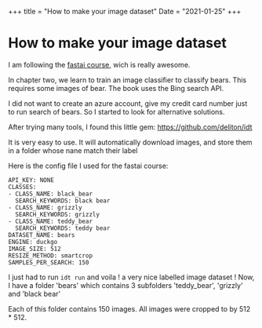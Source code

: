 +++
title = "How to make your image dataset"
Date = "2021-01-25"
+++



# How to make your image dataset

I am following the [fastai course](https://course.fast.ai/), wich is really awesome.

In chapter two, we learn to train an image classifier to classify bears. This requires some images of bear.
The book uses the Bing search API.

I did not want to create an azure account, give my credit card number just to run search of bears.
So I started to look for alternative solutions. 

After trying many tools, I found this little gem: https://github.com/deliton/idt


It is very easy to use.
It will automatically download images, and store them in a folder whose nane match their label

Here is the config file I used for the fastai course:
```shell
API_KEY: NONE
CLASSES:
- CLASS_NAME: black_bear
  SEARCH_KEYWORDS: black bear
- CLASS_NAME: grizzly
  SEARCH_KEYWORDS: grizzly
- CLASS_NAME: teddy_bear
  SEARCH_KEYWORDS: teddy bear
DATASET_NAME: bears
ENGINE: duckgo
IMAGE_SIZE: 512
RESIZE_METHOD: smartcrop
SAMPLES_PER_SEARCH: 150

```
I just had to run `idt run` and voila ! a very nice labelled image dataset  !
Now, I have a folder 'bears' which contains 3 subfolders 'teddy_bear', 'grizzly' and 'black bear'

Each of this folder contains 150 images. All images were cropped to by 512 * 512.

